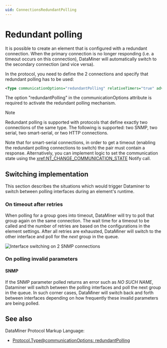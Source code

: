 ```yaml
---
uid: ConnectionsRedundantPolling
---
```


# Redundant polling

It is possible to create an element that is configured with a redundant connection. When the primary connection is no longer responding (i.e. a timeout occurs on this connection), DataMiner will automatically switch to the secondary connection (and vice versa).

In the protocol, you need to define the 2 connections and specify that redundant polling has to be used:

```xml
<Type communicationOptions="redundantPolling" relativeTimers="true" advanced="snmp:Secondary">snmp</Type>
```

The option "redundantPolling" in the communicationOptions attribute is required to activate the redundant polling mechanism.

> [!NOTE]
> Redundant polling is supported with protocols that define exactly two connections of the same type. The following is supported: two SNMP, two serial, two smart-serial, or two HTTP connections.
>
> Note that for smart-serial connections, in order to get a timeout (enabling the redundant polling connections to switch) the pair must contain a response. Alternatively, you can implement logic to set the communication state using the <xref:NT_CHANGE_COMMUNICATION_STATE> Notify call.

## Switching implementation

This section describes the situations which would trigger Dataminer to switch between polling interfaces during an element's runtime.

### On timeout after retries

When polling for a group goes into timeout, DataMiner will try to poll that group again on the same connection. The wait time for a timeout to be called and the number of retries are based on the configurations in the element settings. After all retries are exhausted, DataMiner will switch to the other interface and poll for the *next* group in the queue.

![Interface switching on 2 SNMP connections](~/develop/images/RedundantPolling_Switch.png)

### On polling invalid parameters

#### SNMP

If the SNMP parameter polled returns an error such as *NO SUCH NAME*, Dataminer will switch between the polling interfaces and poll the next group in the queue. In such corner cases, DataMiner will switch back and forth between interfaces depending on how frequently these invalid parameters are being polled.

## See also

DataMiner Protocol Markup Language:

- [Protocol.Type@communicationOptions: redundantPolling](xref:Protocol.Type-communicationOptions#redundantpolling)
